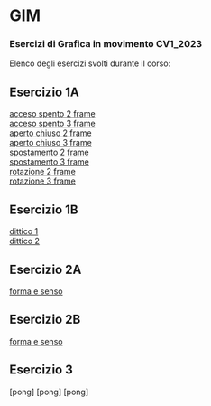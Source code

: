 # GIM
### Esercizi di Grafica in movimento CV1_2023
 Elenco degli esercizi svolti durante il corso:

## Esercizio 1A
[acceso spento 2 frame](Esercizio_1A/acceso_spento_2.html)  
[acceso spento 3 frame](Esercizio_1A/acceso_spento_3.html)  
[aperto chiuso 2 frame](Esercizio_1A/aperto_chiuso_2.html)  
[aperto chiuso 3 frame](Esercizio_1A/aperto_chiuso_3.html)  
[spostamento 2 frame](Esercizio_1A/spostamento_2.html)  
[spostamento 3 frame](Esercizio_1A/spostamento_3.html)  
[rotazione 2 frame](Esercizio_1A/rotazione_2.html)  
[rotazione 3 frame](Esercizio_1A/rotazione_3.html)  

## Esercizio 1B
[dittico 1](Esercizio_1B/indexA.html)   
[dittico 2](Esercizio_1B/indexA_2.html)

## Esercizio 2A
[forma e senso](Esercizio_2A/index.html)

## Esercizio 2B
[forma e senso](Esercizio_2B/indexA.html)

## Esercizio 3
[pong]
[pong]
[pong]
